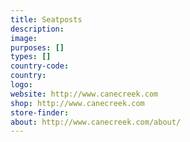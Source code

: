 ```yaml
---
title: Seatposts
description:
image:
purposes: []
types: []
country-code:
country:
logo:
website: http://www.canecreek.com
shop: http://www.canecreek.com
store-finder:
about: http://www.canecreek.com/about/
---
```

